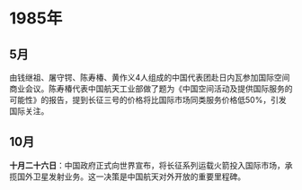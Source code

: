 # 1985年

## 5月

由钱继祖、屠守锷、陈寿椿、黄作义4人组成的中国代表团赴日内瓦参加国际空间商业会议。陈寿椿代表中国航天工业部做了题为《中国空间活动及提供国际服务的可能性》的报告，提到长征三号的价格将比国际市场同类服务价格低50%，引发国际关注。

## 10月

**十月二十六日**：中国政府正式向世界宣布，将长征系列运载火箭投入国际市场，承揽国外卫星发射业务。这一决策是中国航天对外开放的重要里程碑。